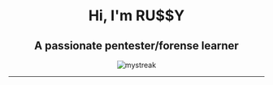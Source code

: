 <h1 align="center">Hi, I'm RU$$Y</h1>
<h2 align="center">A passionate pentester/forense learner</h2>
<div align="center" style="border-radius:10px;"><img src="https://github-readme-streak-stats.herokuapp.com/?user=paurussy&theme=tokyonight" alt="mystreak"/></div>
<hr>
